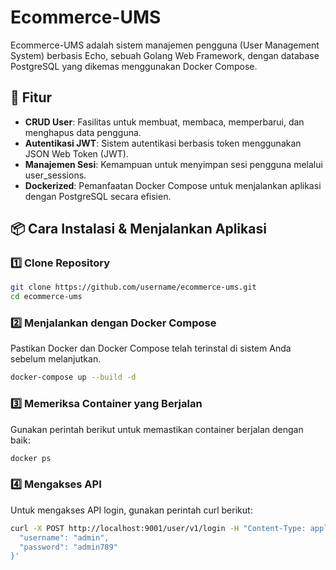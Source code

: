 # Ecommerce-UMS

Ecommerce-UMS adalah sistem manajemen pengguna (User Management System) berbasis Echo, sebuah Golang Web Framework, dengan database PostgreSQL yang dikemas menggunakan Docker Compose.

## 🚀 Fitur

- **CRUD User**: Fasilitas untuk membuat, membaca, memperbarui, dan menghapus data pengguna.
- **Autentikasi JWT**: Sistem autentikasi berbasis token menggunakan JSON Web Token (JWT).
- **Manajemen Sesi**: Kemampuan untuk menyimpan sesi pengguna melalui user_sessions.
- **Dockerized**: Pemanfaatan Docker Compose untuk menjalankan aplikasi dengan PostgreSQL secara efisien.

## 📦 Cara Instalasi & Menjalankan Aplikasi
### 1️⃣ Clone Repository
```bash
git clone https://github.com/username/ecommerce-ums.git
cd ecommerce-ums
```

### 2️⃣ Menjalankan dengan Docker Compose
Pastikan Docker dan Docker Compose telah terinstal di sistem Anda sebelum melanjutkan.
```bash
docker-compose up --build -d
```
### 3️⃣ Memeriksa Container yang Berjalan
Gunakan perintah berikut untuk memastikan container berjalan dengan baik:
```bash
docker ps
```
### 4️⃣ Mengakses API
Untuk mengakses API login, gunakan perintah curl berikut:
```bash
curl -X POST http://localhost:9001/user/v1/login -H "Content-Type: application/json" -d '{
  "username": "admin",
  "password": "admin789"
}'
```
